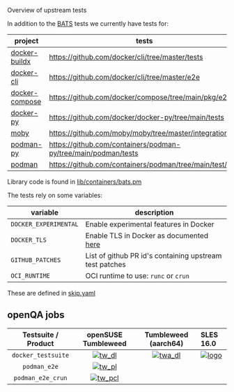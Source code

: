 
Overview of upstream tests

In addition to the [BATS](bats/) tests we currently have tests for:

| project | tests |
| --- | --- |
| [docker-buildx](docker_buildx.pm) | https://github.com/docker/cli/tree/master/tests |
| [docker-cli](docker_cli.pm) | https://github.com/docker/cli/tree/master/e2e |
| [docker-compose](docker_compose.pm) | https://github.com/docker/compose/tree/main/pkg/e2e |
| [docker-py](python_docker.pm) | https://github.com/docker/docker-py/tree/main/tests |
| [moby](docker_engine.pm) | https://github.com/moby/moby/tree/master/integration |
| [podman-py](python_docker.pm) | https://github.com/containers/podman-py/tree/main/podman/tests |
| [podman](podman_e2e.pm) | https://github.com/containers/podman/tree/main/test/e2e |

Library code is found in [lib/containers/bats.pm](../../../lib/containers/bats.pm)

The tests rely on some variables:

| variable | description |
| --- | --- |
| `DOCKER_EXPERIMENTAL` | Enable experimental features in Docker |
| `DOCKER_TLS` | Enable TLS in Docker as documented [here](https://docs.docker.com/engine/security/protect-access/) |
| `GITHUB_PATCHES` | List of github PR id's containing upstream test patches |
| `OCI_RUNTIME` | OCI runtime to use: `runc` or `crun` |

These are defined in [skip.yaml](../../data/containers/bats/skip.yaml)

## openQA jobs

| Testsuite / Product | openSUSE Tumbleweed | Tumbleweed (aarch64) | SLES 16.0 |
|:---:|:---:|:---:|:---|
| `docker_testsuite`  | [![tw_dl]][tw_d]    | [![twa_dl]][twa_d] | [![logo]][s16_d] |
| `podman_e2e`        | [![tw_pl]][tw_p]    | | |
| `podman_e2e_crun`   | [![tw_pcl]][tw_pc]  | | |

[logo]: bats/logo.svg

[twa_dl]: https://openqa.opensuse.org/tests/latest/badge?distri=opensuse&flavor=DVD&version=Tumbleweed&arch=aarch64&test=container_host_docker_testsuite
[twa_d]: https://openqa.opensuse.org/tests/latest?distri=opensuse&flavor=DVD&version=Tumbleweed&arch=aarch64&test=container_host_docker_testsuite

[tw_dl]: https://openqa.opensuse.org/tests/latest/badge?distri=opensuse&flavor=DVD&version=Tumbleweed&arch=x86_64&test=container_host_docker_testsuite
[tw_d]: https://openqa.opensuse.org/tests/latest?distri=opensuse&flavor=DVD&version=Tumbleweed&arch=x86_64&test=container_host_docker_testsuite

[tw_pl]: https://openqa.opensuse.org/tests/latest/badge?distri=opensuse&flavor=DVD&version=Tumbleweed&arch=x86_64&test=container_host_podman_e2e
[tw_p]: https://openqa.opensuse.org/tests/latest?distri=opensuse&flavor=DVD&version=Tumbleweed&arch=x86_64&test=container_host_podman_e2e

[tw_pcl]: https://openqa.opensuse.org/tests/latest/badge?distri=opensuse&flavor=DVD&version=Tumbleweed&arch=x86_64&test=container_host_podman_e2e_crun
[tw_pc]: https://openqa.opensuse.org/tests/latest?distri=opensuse&flavor=DVD&version=Tumbleweed&arch=x86_64&test=container_host_podman_e2e_crun

[s16_d]: https://openqa.suse.de/tests/latest?distri=sle&flavor=Online&version=16.0&arch=x86_64&test=docker_testsuite
